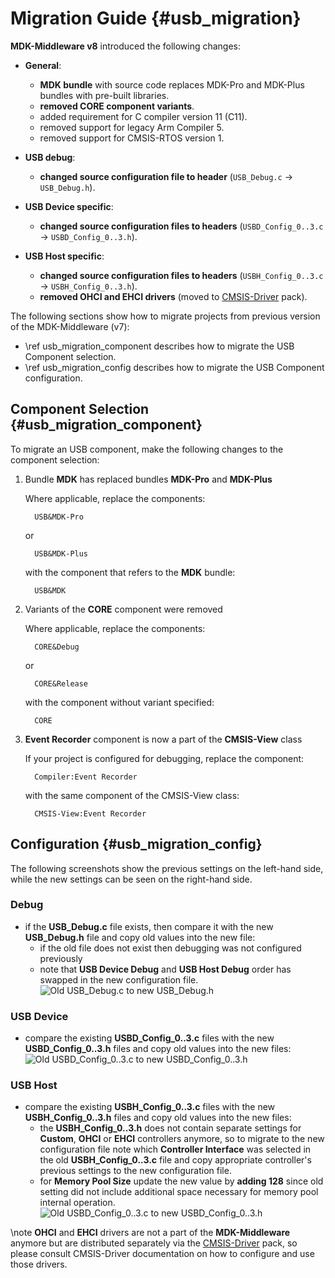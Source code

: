 # Migration Guide {#usb_migration}

**MDK-Middleware v8** introduced the following changes:

- **General**:
  - **MDK bundle** with source code replaces MDK-Pro and MDK-Plus bundles with pre-built libraries.
  - **removed CORE component variants**.
  - added requirement for C compiler version 11 (C11).
  - removed support for legacy Arm Compiler 5.
  - removed support for CMSIS-RTOS version 1.

- **USB debug**:
  - **changed source configuration file to header** (`USB_Debug.c` -> `USB_Debug.h`).

- **USB Device specific**:
  - **changed source configuration files to headers** (`USBD_Config_0..3.c` -> `USBD_Config_0..3.h`).

- **USB Host specific**:
  - **changed source configuration files to headers** (`USBH_Config_0..3.c` -> `USBH_Config_0..3.h`).
  - **removed OHCI and EHCI drivers** (moved to [CMSIS-Driver](https://github.com/ARM-software/CMSIS-Driver) pack).

The following sections show how to migrate projects from previous version of the MDK-Middleware (v7):

- \ref usb_migration_component describes how to migrate the USB Component selection.
- \ref usb_migration_config describes how to migrate the USB Component configuration.

## Component Selection {#usb_migration_component}

To migrate an USB component, make the following changes to the component selection:

1. Bundle **MDK** has replaced bundles **MDK-Pro** and **MDK-Plus**

   Where applicable, replace the components:
   ```
     USB&MDK-Pro
   ```

     or
   ```
     USB&MDK-Plus
   ```

   with the component that refers to the **MDK** bundle:
   ```
     USB&MDK
   ```

2. Variants of the **CORE** component were removed

   Where applicable, replace the components:
   ```
     CORE&Debug
   ```

     or
   ```
     CORE&Release
   ```

   with the component without variant specified:
   ```
     CORE
   ```

3. **Event Recorder** component is now a part of the **CMSIS-View** class

   If your project is configured for debugging, replace the component:
   ```
     Compiler:Event Recorder
   ```

   with the same component of the CMSIS-View class:
   ```
     CMSIS-View:Event Recorder
   ```

## Configuration {#usb_migration_config}

The following screenshots show the previous settings on the left-hand side, while the new settings
can be seen on the right-hand side.

### Debug

- if the **USB_Debug.c** file exists, then compare it with the new **USB_Debug.h** file and copy
  old values into the new file:
  - if the old file does not exist then debugging was not configured previously
  - note that **USB Device Debug** and **USB Host Debug** order has swapped in the new configuration file.
  ![Old USB_Debug.c to new USB_Debug.h](usb_debug_migrate.png)

### USB Device

- compare the existing **USBD_Config_0..3.c** files with the new **USBD_Config_0..3.h** files and copy
  old values into the new files:
  ![Old USBD_Config_0..3.c to new USBD_Config_0..3.h](usbd_config_migrate.png)

### USB Host

- compare the existing **USBH_Config_0..3.c** files with the new **USBH_Config_0..3.h** files and copy
  old values into the new files:
  - the **USBH_Config_0..3.h** does not contain separate settings for **Custom**, **OHCI** or **EHCI**
    controllers anymore, so to migrate to the new configuration file note which **Controller Interface**
    was selected in the old **USBH_Config_0..3.c** file and copy appropriate controller's previous settings
    to the new configuration file.
  - for **Memory Pool Size** update the new value by **adding 128** since old setting did not include
    additional space necessary for memory pool internal operation.
  ![Old USBD_Config_0..3.c to new USBD_Config_0..3.h](usbh_config_migrate.png)

\note **OHCI** and **EHCI** drivers are not a part of the **MDK-Middleware** anymore but are distributed separately
      via the [CMSIS-Driver](https://github.com/ARM-software/CMSIS-Driver) pack, so please consult CMSIS-Driver documentation
      on how to configure and use those drivers.
